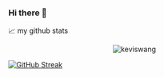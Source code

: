 ### Hi there 👋

<!--
**keviswang/keviswang** is a ✨ _special_ ✨ repository because its `README.md` (this file) appears on your GitHub profile.

Here are some ideas to get you started:

- 🔭 I’m currently working on ...
- 🌱 I’m currently learning ...
- 👯 I’m looking to collaborate on ...
- 🤔 I’m looking for help with ...
- 💬 Ask me about ...
- 📫 How to reach me: ...
- 😄 Pronouns: ...
- ⚡ Fun fact: ...
-->


📈 my github stats

<p align="center"> <img src="https://github-readme-stats.vercel.app/api?username=keviswang&show_icons=true&theme=gotham" alt="keviswang" />


[![GitHub Streak](http://github-readme-streak-stats.herokuapp.com?user=keviswang&theme=solarized-dark&date_format=M%20j%5B%2C%20Y%5D)](https://git.io/streak-stats)
